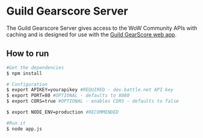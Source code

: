 # Guild Gearscore Server
The Guild Gearscore Server gives access to the WoW Community APIs with caching and is designed for use with the [Guild GearScore web app](https://github.com/EZTEQ/guild-gearscore-web).

## How to run
```bash
#Get the dependencies
$ npm install

# Configuration
$ export APIKEY=yourapikey #REQUIRED - dev.battle.net API key
$ export PORT=80 #OPTIONAL - defaults to 8080
$ export CORS=true #OPTIONAL - enables CORS - defaults to false 

$ export NODE_ENV=production #RECOMMENDED

#Run it
$ node app.js
```
